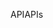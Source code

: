<span data-ttu-id="211cb-101">API</span><span class="sxs-lookup"><span data-stu-id="211cb-101">APIs</span></span>
